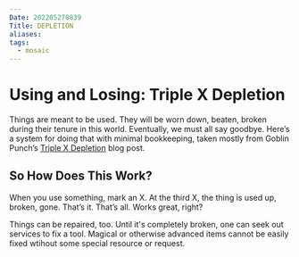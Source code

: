 ```yaml
---
Date: 202205270839
Title: DEPLETION
aliases: 
tags:
  - mosaic
---
```

# Using and Losing: Triple X Depletion
Things are meant to be used. They will be worn down, beaten, broken during their tenure in this world. Eventually, we must all say goodbye. Here’s a system for doing that with minimal bookkeeping, taken mostly from Goblin Punch’s [Triple X Depletion](https://goblinpunch.blogspot.com/2018/09/triple-x-depletion-unified-depletion.html) blog post.

## So How Does This Work?
When you use something, mark an X. At the third X, the thing is used up, broken, gone. That’s it. That’s all. Works great, right?

Things can be repaired, too. Until it's completely broken, one can seek out services to fix a tool. Magical or otherwise advanced items cannot be easily fixed wtihout some special resource or request.